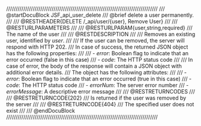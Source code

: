 ////////////////////////////////////////////////////////////////////////////////
/// @startDocuBlock JSF_api_user_delete
/// @brief delete a user permanently.
///
/// @RESTHEADER{DELETE /_api/user/{user}, Remove User}
///
/// @RESTURLPARAMETERS
///
/// @RESTURLPARAM{user,string,required}
/// The name of the user
///
/// @RESTDESCRIPTION
///
/// Removes an existing user, identified by *user*.
///
/// If the user can be removed, the server will respond with HTTP 202.
/// In case of success, the returned JSON object has the following properties:
///
/// - *error*: Boolean flag to indicate that an error occurred (false in this case)
/// - *code*: The HTTP status code
///
/// In case of error, the body of the response will contain a JSON object with additional error details.
/// The object has the following attributes:
///
/// - *error*: Boolean flag to indicate that an error occurred (true in this case)
/// - *code*: The HTTP status code
/// - *errorNum*: The server error number
/// - *errorMessage*: A descriptive error message
///
/// @RESTRETURNCODES
///
/// @RESTRETURNCODE{202}
/// Is returned if the user was removed by the server
///
/// @RESTRETURNCODE{404}
/// The specified user does not exist
///
/// @endDocuBlock
////////////////////////////////////////////////////////////////////////////////